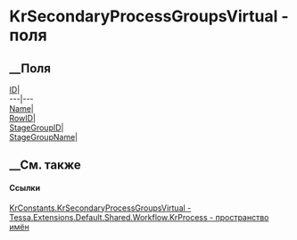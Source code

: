 # KrSecondaryProcessGroupsVirtual - поля
##  __Поля
[ID](F_Tessa_Extensions_Default_Shared_Workflow_KrProcess_KrConstants_KrSecondaryProcessGroupsVirtual_ID.htm)|  
---|---  
[Name](F_Tessa_Extensions_Default_Shared_Workflow_KrProcess_KrConstants_KrSecondaryProcessGroupsVirtual_Name.htm)|  
[RowID](F_Tessa_Extensions_Default_Shared_Workflow_KrProcess_KrConstants_KrSecondaryProcessGroupsVirtual_RowID.htm)|  
[StageGroupID](F_Tessa_Extensions_Default_Shared_Workflow_KrProcess_KrConstants_KrSecondaryProcessGroupsVirtual_StageGroupID.htm)|  
[StageGroupName](F_Tessa_Extensions_Default_Shared_Workflow_KrProcess_KrConstants_KrSecondaryProcessGroupsVirtual_StageGroupName.htm)|  
## __См. также
#### Ссылки
[KrConstants.KrSecondaryProcessGroupsVirtual -
](T_Tessa_Extensions_Default_Shared_Workflow_KrProcess_KrConstants_KrSecondaryProcessGroupsVirtual.htm)
[Tessa.Extensions.Default.Shared.Workflow.KrProcess - пространство
имён](N_Tessa_Extensions_Default_Shared_Workflow_KrProcess.htm)
